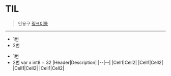# TIL
> 인용구
[링크이름](https://seondal.github.io)
---
* 1번
* 2번

- 1번
- 2번
var x int8 = 32
|Header|Description|
|--|--|
|Cell1|Cell2|
|Cell1|Cell2|
|Cell1|Cell2|
|Cell1|Cell2|
